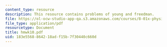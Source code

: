 ```yaml
---
content_type: resource
description: This resource contains problems of young and freedman.
file: https://ol-ocw-studio-app-qa.s3.amazonaws.com/courses/8-01x-physics-i-classical-mechanics-with-an-experimental-focus-fall-2002/183e5568864218adf15b7f30440c660d_hmwk10.pdf
file_type: application/pdf
resourcetype: Document
title: hmwk10.pdf
uid: 183e5568-8642-18ad-f15b-7f30440c660d
---
```

